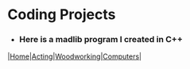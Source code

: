 # Coding Projects

+ ### **Here is a madlib program I created in C++**



|[Home](https://chogue7809.github.io/AboutMe/)|[Acting](Acting)|[Woodworking](Woodworking)|[Computers](Computers)|

